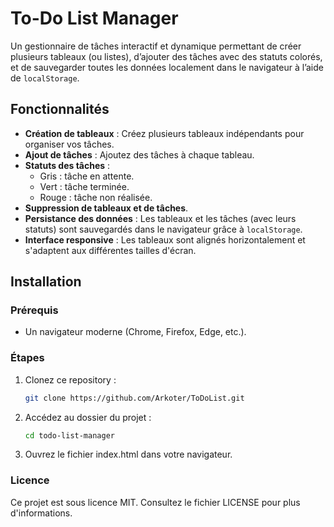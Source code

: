 # To-Do List Manager

Un gestionnaire de tâches interactif et dynamique permettant de créer plusieurs tableaux (ou listes), d’ajouter des tâches avec des statuts colorés, et de sauvegarder toutes les données localement dans le navigateur à l’aide de `localStorage`.

## Fonctionnalités

- **Création de tableaux** : Créez plusieurs tableaux indépendants pour organiser vos tâches.
- **Ajout de tâches** : Ajoutez des tâches à chaque tableau.
- **Statuts des tâches** :
  - Gris : tâche en attente.
  - Vert : tâche terminée.
  - Rouge : tâche non réalisée.
- **Suppression de tableaux et de tâches**.
- **Persistance des données** : Les tableaux et les tâches (avec leurs statuts) sont sauvegardés dans le navigateur grâce à `localStorage`.
- **Interface responsive** : Les tableaux sont alignés horizontalement et s'adaptent aux différentes tailles d'écran.


## Installation

### Prérequis

- Un navigateur moderne (Chrome, Firefox, Edge, etc.).

### Étapes

1. Clonez ce repository :
   ```bash
   git clone https://github.com/Arkoter/ToDoList.git
2. Accédez au dossier du projet :
   ```bash
   cd todo-list-manager
3. Ouvrez le fichier index.html dans votre navigateur.


### Licence

Ce projet est sous licence MIT. Consultez le fichier LICENSE pour plus d'informations.
